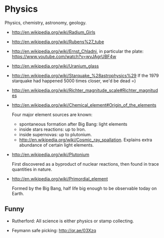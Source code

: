 # Physics

Physics, chemistry, astronomy, geology.

-   <http://en.wikipedia.org/wiki/Radium_Girls>

-   <http://en.wikipedia.org/wiki/Rubens%27_tube>

-   <http://en.wikipedia.org/wiki/Ernst_Chladni>, in particular the plate:
    <https://www.youtube.com/watch?v=wvJAgrUBF4w>

-   <http://en.wikipedia.org/wiki/Uranium_glass>

-   <http://en.wikipedia.org/wiki/Starquake_%28astrophysics%29> If the 1979 starquake had happened 5000 times closer, we'd be dead =)

-   <http://en.wikipedia.org/wiki/Richter_magnitude_scale#Richter_magnitudes>

-   <http://en.wikipedia.org/wiki/Chemical_element#Origin_of_the_elements>

    Four major element sources are known:

    - spontaneous formation after Big Bang: light elements
    - inside stars reactions: up to Iron.
    - inside supernovas: up to plutonium.
    - <http://en.wikipedia.org/wiki/Cosmic_ray_spallation>. Explains extra abundance of certain light elements.

-   <http://en.wikipedia.org/wiki/Plutonium>

    First discovered as a byproduct of nuclear reactions, then found in trace quantities in nature.

-   <http://en.wikipedia.org/wiki/Primordial_element>

    Formed by the Big Bang, half life big enough to be observable today on Earth.

## Funny

-   Rutherford: All science is either physics or stamp collecting.

-   Feymann safe picking: <http://qr.ae/03Xzq>
